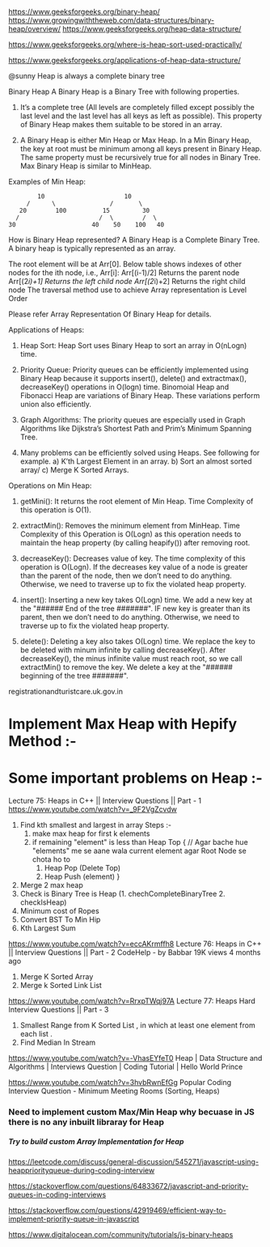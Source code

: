 https://www.geeksforgeeks.org/binary-heap/
https://www.growingwiththeweb.com/data-structures/binary-heap/overview/
https://www.geeksforgeeks.org/heap-data-structure/

https://www.geeksforgeeks.org/where-is-heap-sort-used-practically/

https://www.geeksforgeeks.org/applications-of-heap-data-structure/

@sunny
Heap is always a complete binary tree 

Binary Heap
A Binary Heap is a Binary Tree with following properties.
1) It’s a complete tree (All levels are completely filled except possibly the last level and the last level has all keys as left as possible). This property of Binary Heap makes them suitable to be stored in an array.

2) A Binary Heap is either Min Heap or Max Heap. In a Min Binary Heap, the key at root must be minimum among all keys present in Binary Heap. The same property must be recursively true for all nodes in Binary Tree. Max Binary Heap is similar to MinHeap.

Examples of Min Heap:

            10                      10
         /      \               /       \  
       20        100          15         30  
      /                      /  \        /  \
    30                     40    50    100   40
How is Binary Heap represented?
A Binary Heap is a Complete Binary Tree. A binary heap is typically represented as an array.

The root element will be at Arr[0].
Below table shows indexes of other nodes for the ith node, i.e., Arr[i]:
Arr[(i-1)/2]	Returns the parent node
Arr[(2*i)+1]	Returns the left child node
Arr[(2*i)+2]	Returns the right child node
The traversal method use to achieve Array representation is Level Order


Please refer Array Representation Of Binary Heap for details.



Applications of Heaps:
1) Heap Sort: Heap Sort uses Binary Heap to sort an array in O(nLogn) time.

2) Priority Queue: Priority queues can be efficiently implemented using Binary Heap because it supports insert(), delete() and extractmax(), decreaseKey() operations in O(logn) time. Binomoial Heap and Fibonacci Heap are variations of Binary Heap. These variations perform union also efficiently.

3) Graph Algorithms: The priority queues are especially used in Graph Algorithms like Dijkstra’s Shortest Path and Prim’s Minimum Spanning Tree.

4) Many problems can be efficiently solved using Heaps. See following for example.
a) K’th Largest Element in an array.
b) Sort an almost sorted array/
c) Merge K Sorted Arrays.

Operations on Min Heap:
1) getMini(): It returns the root element of Min Heap. Time Complexity of this operation is O(1).

2) extractMin(): Removes the minimum element from MinHeap. Time Complexity of this Operation is O(Logn) as this operation needs to maintain the heap property (by calling heapify()) after removing root.

3) decreaseKey(): Decreases value of key. The time complexity of this operation is O(Logn). If the decreases key value of a node is greater than the parent of the node, then we don’t need to do anything. Otherwise, we need to traverse up to fix the violated heap property.

4) insert(): Inserting a new key takes O(Logn) time. We add a new key at the "###### End of the tree #######". IF new key is greater than its parent, then we don’t need to do anything. Otherwise, we need to traverse up to fix the violated heap property.

5) delete(): Deleting a key also takes O(Logn) time. We replace the key to be deleted with minum infinite by calling decreaseKey(). After decreaseKey(), the minus infinite value must reach root, so we call extractMin() to remove the key.
We delete a  key at the "###### beginning of the tree #######".

registrationandturistcare.uk.gov.in

# Implement Max Heap with Hepify Method :- 


# Some important problems on Heap :- 
Lecture 75: Heaps in C++ || Interview Questions || Part - 1
https://www.youtube.com/watch?v=_9F2VgZcvdw
1. Find kth smallest and largest in array
    Steps :-
    1. make max heap for first k elements 
    2. if remaining "element" is less than Heap Top {
        // Agar bache hue "elements" me se aane wala current element agar Root Node se chota ho to 
        1. Heap Pop (Delete Top)
        2. Heap Push (element)
      }
2. Merge 2 max heap 
3. Check is Binary Tree is Heap (1. chechCompleteBinaryTree 2. checkIsHeap)
4. Minimum cost of Ropes 
5. Convert BST To Min Hip
6. Kth Largest Sum 

https://www.youtube.com/watch?v=eccAKrmffh8
Lecture 76: Heaps in C++ || Interview Questions || Part - 2
CodeHelp - by Babbar
19K views
4 months ago

1. Merge K Sorted Array
2. Merge k Sorted Link List 

https://www.youtube.com/watch?v=RrxpTWqj97A
Lecture 77: Heaps Hard Interview Questions || Part - 3

1. Smallest Range from K Sorted List , in which at least one element from each list .  
2. Find Median In Stream 

https://www.youtube.com/watch?v=-VhasEYfeT0
Heap | Data Structure and Algorithms | Interviews Question | Coding Tutorial | Hello World Prince


https://www.youtube.com/watch?v=3hvbRwnEfGg
Popular Coding Interview Question - Minimum Meeting Rooms (Sorting, Heaps)



### Need to implement custom Max/Min Heap why becuase in JS there is no any inbuilt libraray for Heap 

##### Try to build custom Array Implementation for Heap 
https://leetcode.com/discuss/general-discussion/545271/javascript-using-heappriorityqueue-during-coding-interview

https://stackoverflow.com/questions/64833672/javascript-and-priority-queues-in-coding-interviews

https://stackoverflow.com/questions/42919469/efficient-way-to-implement-priority-queue-in-javascript

https://www.digitalocean.com/community/tutorials/js-binary-heaps
